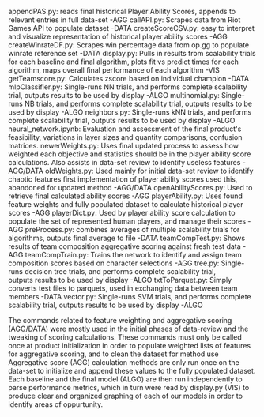 appendPAS.py: reads final historical Player Ability Scores, appends to relevant entries in full data-set -AGG
callAPI.py: Scrapes data from Riot Games API to populate dataset -DATA
createScoreCSV.py: easy to interpret and visualize representation of historical player ability scores -AGG
createWinrateDF.py: Scrapes win percentage data from op.gg to populate winrate reference set -DATA
display.py: Pulls in results from scalability trials for each baseline and final algorithm,
    plots fit vs predict times for each algorithm, maps overall final performance of each algorithm -VIS
getTeamscore.py: Calculates zscore based on individual champion -DATA
mlpClassifier.py: Single-runs NN trials, and performs complete scalability trial,
    outputs results to be used by display -ALGO
multinomial.py: Single-runs NB trials, and performs complete scalability trial,
    outputs results to be used by display -ALGO
neighbors.py: Single-runs kNN trials, and performs complete scalability trial,
    outputs results to be used by display -ALGO
neural_network.ipynb: Evaluation and assessment of the final product's feasibility, variations in layer sizes and quantity
    comparisons, confusion matrices.
newerWeights.py: Uses final updated process to assess how weighted each objective and statistics should be in 
    the player ability score calculations. Also assists in data-set review to identify useless features -AGG/DATA
oldWeights.py: Used mainly for initial data-set review to identify chaotic features
    first implementation of player ability scores used this, abandoned for updated method -AGG/DATA
openAbilityScores.py: Used to retrieve final calculated ability scores -AGG
playerAbility.py: Uses found feature weights and fully populated dataset to calculate historical player scores -AGG
playerDict.py: Used by player ability score calculation to populate the set of represented human players,
    and manage their scores -AGG
preProcess.py: combines averages of multiple scalability trials for algorithms, outputs final average to file -DATA
teamCompTest.py: Shows results of team composition aggregative scoring against fresh test data -AGG
teamCompTrain.py: Trains the network to identify and assign team composition scores based on character selections -AGG
tree.py: Single-runs decision tree trials, and performs complete scalability trial,     
    outputs results to be used by display -ALGO
txtToParquet.py: Simply converts test files to parquets, used in exchanging data between team members -DATA
vector.py: Single-runs SVM trials, and performs complete scalability trial, 
    outputs results to be used by display -ALGO
    
The commands related to feature weighting and aggregative scoring (AGG/DATA) were mostly used in the initial phases of data-review
    and the tweaking of scoring calculations. These commands must only be called once at product initialization in order
    to populate weighted lists of features for aggregative scoring, and to clean the dataset for method use
Aggregative score (AGG) calculation methods are only run once on the data-set to initialize and append these values
    to the fully populated dataset.
Each baseline and the final model (ALGO) are then run independently to parse performance metrics, which in turn were read
    by display.py (VIS) to produce clear and organized graphing of each of our models in order to identify areas
    of oppurtunity.